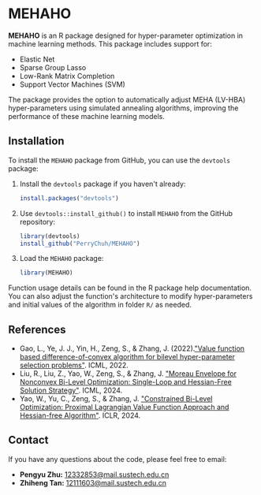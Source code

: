 # MEHAHO

**MEHAHO** is an R package designed for hyper-parameter optimization in machine learning methods. This package includes support for:

- Elastic Net
- Sparse Group Lasso
- Low-Rank Matrix Completion
- Support Vector Machines (SVM)

The package provides the option to automatically adjust MEHA (LV-HBA) hyper-parameters using simulated annealing algorithms, improving the performance of these machine learning models.

## Installation

To install the `MEHAHO` package from GitHub, you can use the `devtools` package:

1. Install the `devtools` package if you haven't already:

    ```r
    install.packages("devtools")
    ```

2. Use `devtools::install_github()` to install `MEHAHO` from the GitHub repository:

    ```r
    library(devtools)
    install_github("PerryChuh/MEHAHO")
    ```

3. Load the `MEHAHO` package:

    ```r
    library(MEHAHO)
    ```

Function usage details can be found in the R package help documentation. You can also adjust the function's architecture to modify hyper-parameters and initial values of the algorithm in folder `R/` as needed.

## References

- Gao, L., Ye, J. J., Yin, H., Zeng, S., & Zhang, J. (2022).["Value function based difference-of-convex algorithm for bilevel hyper-parameter selection problems"](https://proceedings.mlr.press/v162/gao22j.html). ICML, 2022.
- Liu, R., Liu, Z., Yao, W., Zeng, S., & Zhang, J. ["Moreau Envelope for Nonconvex Bi-Level Optimization: Single-Loop and Hessian-Free Solution Strategy"](https://arxiv.org/abs/2405.09927). ICML, 2024.
- Yao, W., Yu, C., Zeng, S., & Zhang, J. ["Constrained Bi-Level Optimization: Proximal Lagrangian Value Function Approach and Hessian-free Algorithm"](https://openreview.net/forum?id=xJ5N8qrEPl).  ICLR, 2024.

## Contact

If you have any questions about the code, please feel free to email:

- **Pengyu Zhu:** [12332853@mail.sustech.edu.cn](mailto:12332853@mail.sustech.edu.cn)
- **Zhiheng Tan:** [12111603@mail.sustech.edu.cn](mailto:12111603@mail.sustech.edu.cn)
